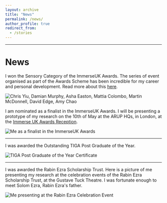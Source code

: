 ```yaml
---
layout: archive
title: "News"
permalink: /news/
author_profile: true
redirect_from:
  - /stories
---
```


--- 

News
======

I won the Sensory Category of the ImmerseUK Awards. The series of event organised as part of the Awards Scheme has been incredible for my career and personal development. Read more about this [here](https://www.immerseuk.org/news/immerse-awards-2023-winners-announced/).

<div class="page-container">
  <div class="image-container">
      <img src="{{ base_path }}/images/immerse_uk.jpg" alt="Chris Yiu, Damian Murphy, Asha Easton, Mattia Colombo, Martin McDonnell, David Edge, Amy Chao" >
      <!-- Add more images as needed -->
  </div>
</div>

I am nominated as a finalist in the ImmerseUK Awards. I will be presenting a prototype of my research on the 10th of May at the ARUP HQs, in London, at the [Immerse UK Awards Reception](https://iuk.ktn-uk.org/events/immerse-uk-awards-reception/).

<div class="page-container">
  <div class="image-container">
      <img src="{{ base_path }}/images/immerse_finalist.jpg" alt="Me as a finalist in the ImmerseUK Awards" >
      <!-- Add more images as needed -->
  </div>
</div>

---

I was awarded the Outstanding TIGA Post Graduate of the Year.

<div class="page-container">
  <div class="image-container">
      <img src="{{ base_path }}/images/TIGA.jpg" alt="TIGA Post Graduate of the Year Certificate" >
      <!-- Add more images as needed -->
  </div>
</div>

--- 

I was awarded the Rabin Ezra Scholarship Trust.
Here is a picture of me presenting my research at the celebration events of the Rabin Ezra Scholarship Trust, at the Gustave Tuck Theatre. I was fortunate enough to meet Solom Ezra, Rabin Ezra's father.

<div class="page-container">
  <div class="image-container">
      <img src="{{ base_path }}/images/ezra.jpg" alt="Me presenting at the Rabin Ezra Celebration Event" >
      <!-- Add more images as needed -->
  </div>
</div>